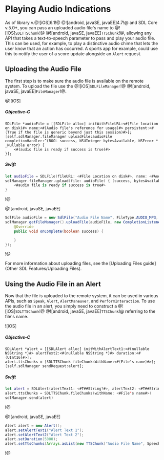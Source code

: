 # Playing Audio Indications
As of library v.@![iOS]6.1!@ @![android, javaSE, javaEE]4.7!@ and SDL Core v.5.0+, you can pass an uploaded audio file's name to @![iOS]`SDLTTSChunk`!@ @![android, javaSE, javaEE]`TTSChunk`!@, allowing any API that takes a text-to-speech parameter to pass and play your audio file. This can be used, for example, to play a distinctive audio chime that lets the user know that an action has occurred. A sports app for example, could use this to notify the user of a score update alongside an `Alert` request.

## Uploading the Audio File
The first step is to make sure the audio file is available on the remote system. To upload the file use the @![iOS]`SDLFileManager`!@ @![android, javaSE, javaEE]`FileManager`!@.

@![iOS]
##### Objective-C
```objc
SDLFile *audioFile = [[SDLFile alloc] initWithFileURL:<#(File location on disk)#> name:<#(Audio file's reference for usage)#> persistent:<#(True if the file is generic beyond just this session)#>];
[self.sdlManager.fileManager uploadFile:audioFile completionHandler:^(BOOL success, NSUInteger bytesAvailable, NSError * _Nullable error) {
    <#(audio file is ready if success is true)#>
}];
```

##### Swift
```swift
let audioFile = SDLFile(fileURL: <#File Location on disk#>, name: <#Audio file's reference for usage#>, persistent: <#True if the file is generic beyond just this session#>)
sdlManager.fileManager.upload(file: audioFile) { (success, bytesAvailable, error) in
    <#audio file is ready if success is true#>
}
```
!@

@![android, javaSE, javaEE]
```java
SdlFile audioFile = new SdlFile("Audio File Name", FileType.AUDIO_MP3, Uri.parse("File Location"), true);
sdlManager.getFileManager().uploadFile(audioFile, new CompletionListener() {
	@Override
	public void onComplete(boolean success) {

	}
});
```
!@

For more information about uploading files, see the [Uploading Files guide](Other SDL Features/Uploading Files).

## Using the Audio File in an Alert
Now that the file is uploaded to the remote system, it can be used in various APIs, such as `Speak`, `Alert`, `AlertManeuver`, and `PerformInteraction`. To use the audio file in an alert, you simply need to construct a @![iOS]`SDLTTSChunk`!@ @![android, javaSE, javaEE]`TTSChunk`!@ referring to the file's name.

![iOS]
##### Objective-C
```objc
SDLAlert *alert = [[SDLAlert alloc] initWithAlertText1:<#(nullable NSString *)#> alertText2:<#(nullable NSString *)#> duration:<#(UInt16)#>];
alert.ttsChunks = [SDLTTSChunk fileChunksWithName:<#(File's name)#>];
[self.sdlManager sendRequest:alert];
```

##### Swift
```swift
let alert = SDLAlert(alertText1: <#T##String?#>, alertText2: <#T##String?#>, duration: <#T##UInt16#>)
alert.ttsChunks = SDLTTSChunk.fileChunks(withName: <#File's name#>)
sdlManager.send(alert)
```
!@

@![android, javaSE, javaEE]
```java
Alert alert = new Alert();
alert.setAlertText1("Alert Text 1");
alert.setAlertText2("Alert Text 2");
alert.setDuration(5000);
alert.setTtsChunks(Arrays.asList(new TTSChunk("Audio File Name", SpeechCapabilities.FILE)));
```
!@